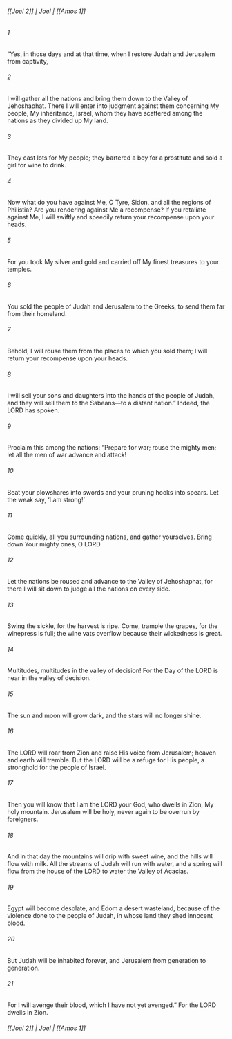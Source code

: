 ###### [[Joel 2]] | Joel | [[Amos 1]]

###### 1
“Yes, in those days and at that time, when I restore Judah and Jerusalem from captivity,
###### 2
I will gather all the nations and bring them down to the Valley of Jehoshaphat. There I will enter into judgment against them concerning My people, My inheritance, Israel, whom they have scattered among the nations as they divided up My land.
###### 3
They cast lots for My people; they bartered a boy for a prostitute and sold a girl for wine to drink.
###### 4
Now what do you have against Me, O Tyre, Sidon, and all the regions of Philistia? Are you rendering against Me a recompense? If you retaliate against Me, I will swiftly and speedily return your recompense upon your heads.
###### 5
For you took My silver and gold and carried off My finest treasures to your temples.
###### 6
You sold the people of Judah and Jerusalem to the Greeks, to send them far from their homeland.
###### 7
Behold, I will rouse them from the places to which you sold them; I will return your recompense upon your heads.
###### 8
I will sell your sons and daughters into the hands of the people of Judah, and they will sell them to the Sabeans—to a distant nation.” Indeed, the LORD has spoken.
###### 9
Proclaim this among the nations: “Prepare for war; rouse the mighty men; let all the men of war advance and attack!
###### 10
Beat your plowshares into swords and your pruning hooks into spears. Let the weak say, ‘I am strong!’
###### 11
Come quickly, all you surrounding nations, and gather yourselves. Bring down Your mighty ones, O LORD.
###### 12
Let the nations be roused and advance to the Valley of Jehoshaphat, for there I will sit down to judge all the nations on every side.
###### 13
Swing the sickle, for the harvest is ripe. Come, trample the grapes, for the winepress is full; the wine vats overflow because their wickedness is great.
###### 14
Multitudes, multitudes in the valley of decision! For the Day of the LORD is near in the valley of decision.
###### 15
The sun and moon will grow dark, and the stars will no longer shine.
###### 16
The LORD will roar from Zion and raise His voice from Jerusalem; heaven and earth will tremble. But the LORD will be a refuge for His people, a stronghold for the people of Israel.
###### 17
Then you will know that I am the LORD your God, who dwells in Zion, My holy mountain. Jerusalem will be holy, never again to be overrun by foreigners.
###### 18
And in that day the mountains will drip with sweet wine, and the hills will flow with milk. All the streams of Judah will run with water, and a spring will flow from the house of the LORD to water the Valley of Acacias.
###### 19
Egypt will become desolate, and Edom a desert wasteland, because of the violence done to the people of Judah, in whose land they shed innocent blood.
###### 20
But Judah will be inhabited forever, and Jerusalem from generation to generation.
###### 21
For I will avenge their blood, which I have not yet avenged.” For the LORD dwells in Zion.

###### [[Joel 2]] | Joel | [[Amos 1]]
